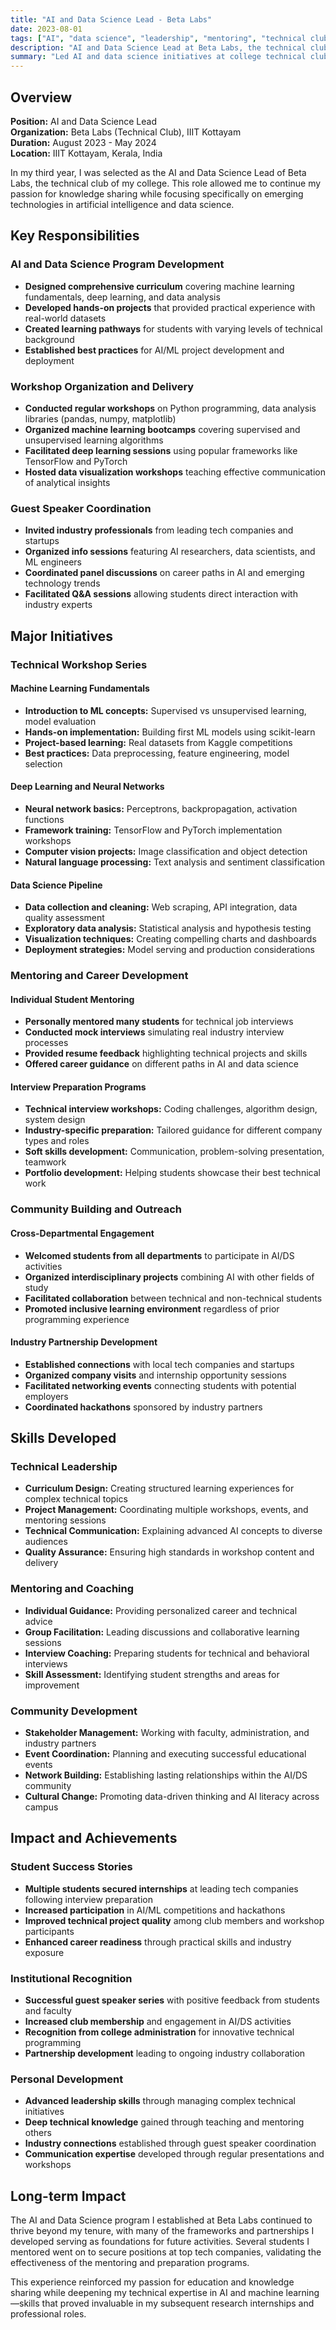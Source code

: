 ```yaml
---
title: "AI and Data Science Lead - Beta Labs"
date: 2023-08-01
tags: ["AI", "data science", "leadership", "mentoring", "technical club"]
description: "AI and Data Science Lead at Beta Labs, the technical club of IIIT Kottayam, organizing workshops, guest speaker sessions, and mentoring students for job interviews."
summary: "Led AI and data science initiatives at college technical club, hosting workshops, coordinating guest speakers, and personally mentoring students for technical interviews."
---
```


## Overview

**Position:** AI and Data Science Lead  
**Organization:** Beta Labs (Technical Club), IIIT Kottayam  
**Duration:** August 2023 - May 2024  
**Location:** IIIT Kottayam, Kerala, India

In my third year, I was selected as the AI and Data Science Lead of Beta Labs, the technical club of my college. This role allowed me to continue my passion for knowledge sharing while focusing specifically on emerging technologies in artificial intelligence and data science.

## Key Responsibilities

### AI and Data Science Program Development
- **Designed comprehensive curriculum** covering machine learning fundamentals, deep learning, and data analysis
- **Developed hands-on projects** that provided practical experience with real-world datasets
- **Created learning pathways** for students with varying levels of technical background
- **Established best practices** for AI/ML project development and deployment

### Workshop Organization and Delivery
- **Conducted regular workshops** on Python programming, data analysis libraries (pandas, numpy, matplotlib)
- **Organized machine learning bootcamps** covering supervised and unsupervised learning algorithms
- **Facilitated deep learning sessions** using popular frameworks like TensorFlow and PyTorch
- **Hosted data visualization workshops** teaching effective communication of analytical insights

### Guest Speaker Coordination
- **Invited industry professionals** from leading tech companies and startups
- **Organized info sessions** featuring AI researchers, data scientists, and ML engineers
- **Coordinated panel discussions** on career paths in AI and emerging technology trends
- **Facilitated Q&A sessions** allowing students direct interaction with industry experts

## Major Initiatives

### Technical Workshop Series

#### Machine Learning Fundamentals
- **Introduction to ML concepts:** Supervised vs unsupervised learning, model evaluation
- **Hands-on implementation:** Building first ML models using scikit-learn
- **Project-based learning:** Real datasets from Kaggle competitions
- **Best practices:** Data preprocessing, feature engineering, model selection

#### Deep Learning and Neural Networks
- **Neural network basics:** Perceptrons, backpropagation, activation functions
- **Framework training:** TensorFlow and PyTorch implementation workshops
- **Computer vision projects:** Image classification and object detection
- **Natural language processing:** Text analysis and sentiment classification

#### Data Science Pipeline
- **Data collection and cleaning:** Web scraping, API integration, data quality assessment
- **Exploratory data analysis:** Statistical analysis and hypothesis testing
- **Visualization techniques:** Creating compelling charts and dashboards
- **Deployment strategies:** Model serving and production considerations

### Mentoring and Career Development

#### Individual Student Mentoring
- **Personally mentored many students** for technical job interviews
- **Conducted mock interviews** simulating real industry interview processes
- **Provided resume feedback** highlighting technical projects and skills
- **Offered career guidance** on different paths in AI and data science

#### Interview Preparation Programs
- **Technical interview workshops:** Coding challenges, algorithm design, system design
- **Industry-specific preparation:** Tailored guidance for different company types and roles
- **Soft skills development:** Communication, problem-solving presentation, teamwork
- **Portfolio development:** Helping students showcase their best technical work

### Community Building and Outreach

#### Cross-Departmental Engagement
- **Welcomed students from all departments** to participate in AI/DS activities
- **Organized interdisciplinary projects** combining AI with other fields of study
- **Facilitated collaboration** between technical and non-technical students
- **Promoted inclusive learning environment** regardless of prior programming experience

#### Industry Partnership Development
- **Established connections** with local tech companies and startups
- **Organized company visits** and internship opportunity sessions
- **Facilitated networking events** connecting students with potential employers
- **Coordinated hackathons** sponsored by industry partners

## Skills Developed

### Technical Leadership
- **Curriculum Design:** Creating structured learning experiences for complex technical topics
- **Project Management:** Coordinating multiple workshops, events, and mentoring sessions
- **Technical Communication:** Explaining advanced AI concepts to diverse audiences
- **Quality Assurance:** Ensuring high standards in workshop content and delivery

### Mentoring and Coaching
- **Individual Guidance:** Providing personalized career and technical advice
- **Group Facilitation:** Leading discussions and collaborative learning sessions
- **Interview Coaching:** Preparing students for technical and behavioral interviews
- **Skill Assessment:** Identifying student strengths and areas for improvement

### Community Development
- **Stakeholder Management:** Working with faculty, administration, and industry partners
- **Event Coordination:** Planning and executing successful educational events
- **Network Building:** Establishing lasting relationships within the AI/DS community
- **Cultural Change:** Promoting data-driven thinking and AI literacy across campus

## Impact and Achievements

### Student Success Stories
- **Multiple students secured internships** at leading tech companies following interview preparation
- **Increased participation** in AI/ML competitions and hackathons
- **Improved technical project quality** among club members and workshop participants
- **Enhanced career readiness** through practical skills and industry exposure

### Institutional Recognition
- **Successful guest speaker series** with positive feedback from students and faculty
- **Increased club membership** and engagement in AI/DS activities
- **Recognition from college administration** for innovative technical programming
- **Partnership development** leading to ongoing industry collaboration

### Personal Development
- **Advanced leadership skills** through managing complex technical initiatives
- **Deep technical knowledge** gained through teaching and mentoring others
- **Industry connections** established through guest speaker coordination
- **Communication expertise** developed through regular presentations and workshops

## Long-term Impact

The AI and Data Science program I established at Beta Labs continued to thrive beyond my tenure, with many of the frameworks and partnerships I developed serving as foundations for future activities. Several students I mentored went on to secure positions at top tech companies, validating the effectiveness of the mentoring and preparation programs.

This experience reinforced my passion for education and knowledge sharing while deepening my technical expertise in AI and machine learning—skills that proved invaluable in my subsequent research internships and professional roles.
